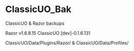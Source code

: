 # ClassicUO_Bak
ClassicUO & Razor backups

Razor v1.6.8.15
ClassicUO [dev]-0.1.6.131

ClassicUO/Data/Plugins/Razor/ & ClassicUO/Data/Profiles/

